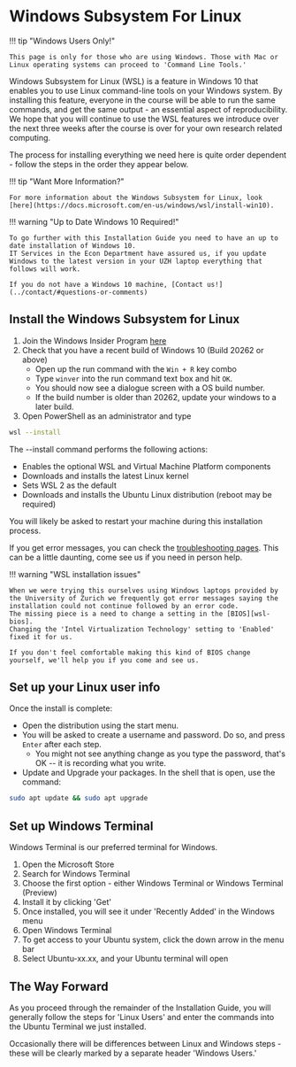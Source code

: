 <!-- markdownlint-disable MD033 -->
<!-- see https://github.com/DavidAnson/markdownlint for code to enable or disable rules -->

# Windows Subsystem For Linux

!!! tip "Windows Users Only!"

    This page is only for those who are using Windows. Those with Mac or Linux operating systems can proceed to 'Command Line Tools.'

Windows Subsystem for Linux (WSL) is a feature in Windows 10 that enables you to use Linux command-line tools on your Windows system.
By installing this feature, everyone in the course will be able to run the same commands, and get the same output - an essential aspect of reproducibility.
We hope that you will continue to use the WSL features we introduce over the next three weeks after the course is over for your own research related computing.

The process for installing everything we need here is quite order dependent - follow the steps in the order they appear below.

!!! tip "Want More Information?"

    For more information about the Windows Subsystem for Linux, look [here](https://docs.microsoft.com/en-us/windows/wsl/install-win10).

!!! warning "Up to Date Windows 10 Required!"

    To go further with this Installation Guide you need to have an up to date installation of Windows 10. 
    IT Services in the Econ Department have assured us, if you update Windows to the latest version in your UZH laptop everything that follows will work. 

    If you do not have a Windows 10 machine, [Contact us!](../contact/#questions-or-comments)

## Install the Windows Subsystem for Linux

1. Join the Windows Insider Program [here][windows-insiders]
2. Check that you have a recent build of Windows 10 (Build 20262 or above)
      * Open up the run command with the `Win + R` key combo
      * Type `winver` into the run command text box and hit `OK`.
      * You should now see a dialogue screen with a OS build number.
      * If the build number is older than 20262, update your windows to a later build.
3. Open PowerShell as an administrator and type

```bash
wsl --install
```
The --install command performs the following actions:

* Enables the optional WSL and Virtual Machine Platform components
* Downloads and installs the latest Linux kernel
* Sets WSL 2 as the default
* Downloads and installs the Ubuntu Linux distribution (reboot may be required)

You will likely be asked to restart your machine during this installation process.

If you get error messages, you can check the [troubleshooting pages][wsl-trouble].
This can be a little daunting, come see us if you need in person help.

!!! warning "WSL installation issues"

    When we were trying this ourselves using Windows laptops provided by the University of Zurich we frequently got error messages saying the installation could not continue followed by an error code.
    The missing piece is a need to change a setting in the [BIOS][wsl-bios].
    Changing the 'Intel Virtualization Technology' setting to 'Enabled' fixed it for us.

    If you don't feel comfortable making this kind of BIOS change yourself, we'll help you if you come and see us. 

## Set up your Linux user info

Once the install is complete:

* Open the distribution using the start menu.
* You will be asked to create a username and password. Do so, and press `Enter` after each step. 
    * You might not see anything change as you type the password, that's OK -- it is recording what you write.
* Update and Upgrade your packages. In the shell that is open, use the command:

```bash
sudo apt update && sudo apt upgrade
```

## Set up Windows Terminal

Windows Terminal is our preferred terminal for Windows. 

1. Open the Microsoft Store
2. Search for Windows Terminal
3. Choose the first option - either Windows Terminal or Windows Terminal (Preview)
4. Install it by clicking 'Get'
5. Once installed, you will see it under 'Recently Added' in the Windows menu
6. Open Windows Terminal
7. To get access to your Ubuntu system, click the down arrow in the menu bar
8. Select Ubuntu-xx.xx, and your Ubuntu terminal will open

## The Way Forward

As you proceed through the remainder of the Installation Guide, you will generally follow the steps for 'Linux Users' and enter the commands into the Ubuntu Terminal we just installed.

Occasionally there will be differences between Linux and Windows steps - these will be clearly marked by a separate header 'Windows Users.'

[windows-insiders]: https://insider.windows.com/getting-started
[wsl-trouble]: https://docs.microsoft.com/en-us/windows/wsl/install-win10#troubleshooting-installation
[wsl-bios]: https://appuals.com/wsl-register-distribution-error-0x80370102-on-windows-10/